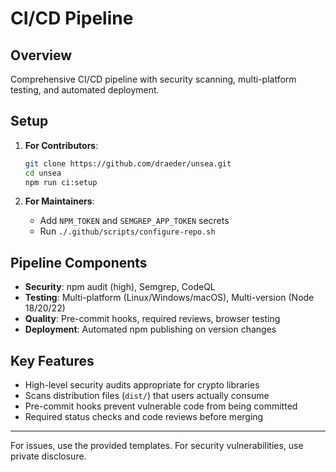 # CI/CD Pipeline

## Overview

Comprehensive CI/CD pipeline with security scanning, multi-platform testing, and automated deployment.

## Setup

1. **For Contributors**:
   ```bash
   git clone https://github.com/draeder/unsea.git
   cd unsea
   npm run ci:setup
   ```

2. **For Maintainers**:
   - Add `NPM_TOKEN` and `SEMGREP_APP_TOKEN` secrets
   - Run `./.github/scripts/configure-repo.sh`

## Pipeline Components

- **Security**: npm audit (high), Semgrep, CodeQL
- **Testing**: Multi-platform (Linux/Windows/macOS), Multi-version (Node 18/20/22)
- **Quality**: Pre-commit hooks, required reviews, browser testing
- **Deployment**: Automated npm publishing on version changes

## Key Features

- High-level security audits appropriate for crypto libraries
- Scans distribution files (`dist/`) that users actually consume
- Pre-commit hooks prevent vulnerable code from being committed
- Required status checks and code reviews before merging

---

For issues, use the provided templates. For security vulnerabilities, use private disclosure.
